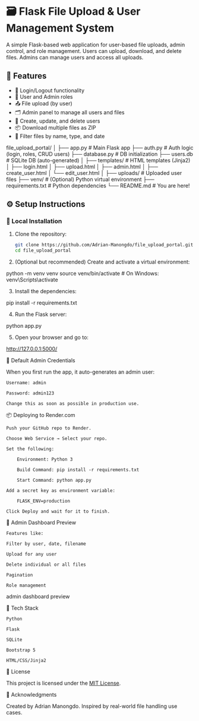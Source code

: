 # 🗃️ Flask File Upload & User Management System

A simple Flask-based web application for user-based file uploads, admin control, and role management. Users can upload, download, and delete files. Admins can manage users and access all uploads.

## 🚀 Features

- 🔐 Login/Logout functionality
- 👤 User and Admin roles
- 📤 File upload (by user)
- 🗂 Admin panel to manage all users and files
- 🧾 Create, update, and delete users
- 📦 Download multiple files as ZIP
- 🧹 Filter files by name, type, and date

file_upload_portal/
│
├── app.py               # Main Flask app
├── auth.py              # Auth logic (login, roles, CRUD users)
├── database.py          # DB initialization
├── users.db             # SQLite DB (auto-generated)
│
├── templates/           # HTML templates (Jinja2)
│   ├── login.html
│   ├── upload.html
│   ├── admin.html
│   ├── create_user.html
│   └── edit_user.html
│
├── uploads/             # Uploaded user files
├── venv/                # (Optional) Python virtual environment
├── requirements.txt     # Python dependencies
└── README.md            # You are here!

## ⚙️ Setup Instructions

### 🔧 Local Installation

1. Clone the repository:
   ```bash
   git clone https://github.com/Adrian-Manongdo/file_upload_portal.git
   cd file_upload_portal

2. (Optional but recommended) Create and activate a virtual environment:

python -m venv venv
source venv/bin/activate  # On Windows: venv\Scripts\activate

3. Install the dependencies:

pip install -r requirements.txt

4. Run the Flask server:

python app.py

5. Open your browser and go to:

http://127.0.0.1:5000/



🧪 Default Admin Credentials

When you first run the app, it auto-generates an admin user:

    Username: admin

    Password: admin123

    Change this as soon as possible in production use.



📦 Deploying to Render.com

    Push your GitHub repo to Render.

    Choose Web Service → Select your repo.

    Set the following:

        Environment: Python 3

        Build Command: pip install -r requirements.txt

        Start Command: python app.py

    Add a secret key as environment variable:

        FLASK_ENV=production

    Click Deploy and wait for it to finish.



📸 Admin Dashboard Preview

    Features like:

    Filter by user, date, filename

    Upload for any user

    Delete individual or all files

    Pagination

    Role management

admin dashboard preview



🧰 Tech Stack

    Python

    Flask

    SQLite

    Bootstrap 5

    HTML/CSS/Jinja2


📄 License

This project is licensed under the [MIT License](LICENSE).


🙌 Acknowledgments

Created by Adrian Manongdo. Inspired by real-world file handling use cases.
